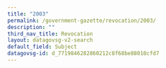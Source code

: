 ```yaml
---
title: "2003"
permalink: /government-gazette/revocation/2003/
description: ""
third_nav_title: Revocation
layout: datagovsg-v2-search
default_field: Subject
datagovsg-id: d_7719846282860212c8f68be88010cfd7
---
```

